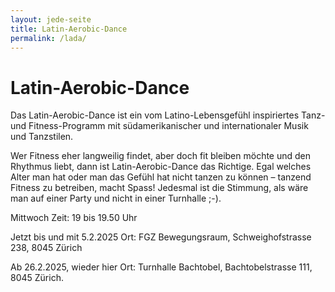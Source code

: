 ```yaml
---
layout: jede-seite
title: Latin-Aerobic-Dance
permalink: /lada/
---
```


# Latin-Aerobic-Dance

Das Latin-Aerobic-Dance ist ein vom Latino-Lebensgefühl inspiriertes Tanz- und Fitness-Programm mit südamerikanischer und internationaler Musik und Tanzstilen.

Wer Fitness eher langweilig findet, aber doch fit bleiben möchte und den Rhythmus liebt, dann ist Latin-Aerobic-Dance das Richtige. Egal welches Alter man hat oder man das Gefühl hat nicht tanzen zu können – tanzend Fitness zu betreiben, macht Spass! Jedesmal ist die Stimmung, als wäre man auf einer Party und nicht in einer Turnhalle ;-).

Mittwoch
Zeit: 19 bis 19.50 Uhr

Jetzt bis und mit 5.2.2025
Ort: FGZ Bewegungsraum, Schweighofstrasse 238, 8045 Zürich

Ab 26.2.2025, wieder hier
Ort: Turnhalle Bachtobel,
Bachtobelstrasse 111, 8045 Zürich.

